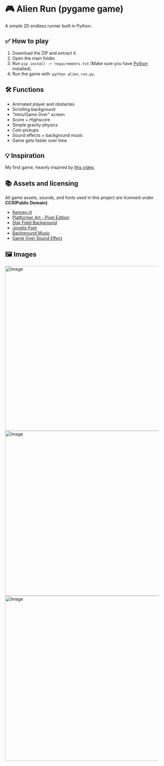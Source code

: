 # 🎮 Alien Run (pygame game)

A simple 2D endless runner built in Python.

## ✅ How to play
1. Download the ZIP and extract it.
2. Open the main folder.
3. Run `pip install -r requirements.txt` (Make sure you have [Python](https://www.python.org/) installed).
4. Run the game with: `python alien_run.py`.

## 🛠️ Functions

- Animated player and obstacles
- Scrolling background
- "Intro/Game Over" screen
- Score + Highscore
- Simple gravity physics
- Coin pickups
- Sound effects + background music
- Game gets faster over time

## 💡 Inspiration

My first game, heavily inspired by [this video](https://www.youtube.com/watch?v=AY9MnQ4x3zk).

## 📚 Assets and licensing

All game assets, sounds, and fonts used in this project are licensed under **CC0(Public Domain)**.

- [Kenney.nl](https://kenney.nl/)
- [Platformer Art - Pixel Edition](https://opengameart.org/content/platformer-art-pixel-edition)
- [Star Field Background](https://opengameart.org/content/star-field)
- [Joystix Font](https://www.1001fonts.com/joystix-font.html)
- [Background Music](https://not-jam.itch.io/not-jam-music-pack)
- [Game Over Sound Effect](https://opengameart.org/content/game-over-soundold-school)

## 🖼️ Images

<img width="950" height="540" alt="Image" src="https://github.com/user-attachments/assets/ec4d6f4d-e600-4daa-b764-8aaf2860aae1" />
<img width="950" height="540" alt="Image" src="https://github.com/user-attachments/assets/551f1485-c7c3-4434-b012-5238e54652df" />
<img width="950" height="540" alt="Image" src="https://github.com/user-attachments/assets/c0352877-de66-4fbc-b226-d0aaed5e802d" />



